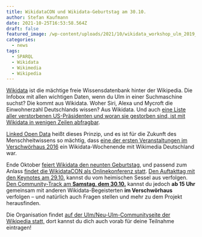 ```yaml
---
title: WikidataCON und Wikidata-Geburtstag am 30.10.
author: Stefan Kaufmann
date: 2021-10-25T16:53:58.564Z
draft: false
featured_image: /wp-content/uploads/2021/10/wikidata_workshop_ulm_2019_17.jpg
categories:
  - news
tags:
  - SPARQL
  - Wikidata
  - Wikimedia
  - Wikipedia
---
```

[Wikidata](https://de.wikipedia.org/wiki/Wikidata) ist die mächtige freie Wissensdatenbank hinter der Wikipedia. Die Infobox mit allen wichtigen Daten, wenn du Ulm in einer Suchmaschine suchst? Die kommt aus Wikidata. Woher Siri, Alexa und Mycroft die Einwohnerzahl Deutschlands wissen? Aus Wikidata. Und auch [eine Liste aller verstorbenen US-Präsidenten und woran sie gestorben sind, ist mit Wikidata in wenigen Zeilen abfragbar](https://query.wikidata.org/#SELECT%20%3Fh%20%3FhLabel%20%3Fcause%20%3FcauseLabel%20%28YEAR%28%3Fdate%29%20AS%20%3Fyear%29%20WHERE%20%7B%0A%3Fh%20wdt%3AP39%20wd%3AQ11696%3B%0A%20%20%20wdt%3AP509%20%3Fcause%3B%0A%20%20%20wdt%3AP570%20%3Fdate%0ASERVICE%20wikibase%3Alabel%20%7B%20bd%3AserviceParam%20wikibase%3Alanguage%20%22%5BAUTO_LANGUAGE%5D%2Cen%22.%20%7D%0A%7D%20ORDER%20BY%20%3Fyear).

[Linked Open Data](https://video.codefor.de/videos/watch/791d6351-2fbe-4335-bc98-5e99d6dc10fb) heißt dieses Prinzip, und es ist für die Zukunft des Menschheitwissens so mächtig, dass [eine der ersten Veranstaltungen im Verschwörhaus 2016](https://verschwoerhaus.de/ein-wochenende-voller-wikidata/) ein Wikidata-Wochenende mit Wikimedia Deutschland war.

Ende Oktober [feiert Wikidata den neunten Geburtstag](https://www.wikidata.org/wiki/Wikidata:Ninth_Birthday), und passend zum Anlass [findet die WikidataCON als Onlinekonferenz statt](https://www.wikidata.org/wiki/Wikidata:WikidataCon_2021). [Den Auftakttag mit den Keynotes am 29.10.](https://www.wikidata.org/wiki/Wikidata:WikidataCon_2021/Program/Day_1_-_Main_program) kannst du vom heimischen Sessel aus verfolgen. [Den Community-Track am **Samstag, dem 30.10.**](https://www.wikidata.org/wiki/Wikidata:WikidataCon_2021/Program/Day_2_and_3_-_Community_tracks) kannst du jedoch **ab 15 Uhr** gemeinsam mit anderen Wikidata-Begeisterten **im Verschwörhaus** verfolgen – und natürlich auch Fragen stellen und mehr zu dem Projekt herausfinden.

Die Organisation findet [auf der Ulm/Neu-Ulm-Communityseite der Wikipedia statt,](https://de.wikipedia.org/wiki/Wikipedia:Ulm/Neu-Ulm#WikidataCON_2021_Lokaltreffen) dort kannst du dich auch vorab für deine Teilnahme eintragen!